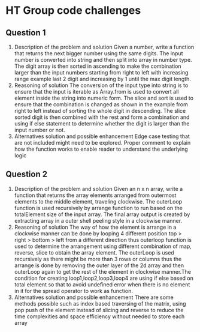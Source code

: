 # HT Group code challenges

## **Question 1**

1. Description of the problem and solution
   Given a number, write a function that returns the next bigger number using the same digits.
   The input number is converted into string and then split into array in number type.
   The digit array is then sorted in ascending to make the combination larger than the input numbers starting from right to left with increasing range example last 2 digit and increasing by 1 until the max digit length.
2. Reasoning of solution
   The conversion of the input type into string is to ensure that the input is iterable as Array.from is used to convert all element inside the string into numeric form.
   The slice and sort is used to ensure that the combination is changed as shown in the example from right to left instead of sorting the whole digit in descending.
   The slice sorted digit is then combined with the rest and form a combination and using if else statement to determine whether the digit is larger than the input number or not.
3. Alternatives solution and possible enhancement
   Edge case testing that are not included might need to be explored.
   Proper comment to explain how the function works to enable reader to understand the underlying logic

## **Question 2**

1. Description of the problem and solution
   Given an n x n array, write a function that returns the array elements arranged from outermost elements to the middle element, traveling clockwise.
   The outerLoop function is used recursively by arrange function to run based on the totalElement size of the input array. The final array output is created by extracting array in a outer shell peeling style in a clockwise manner.
2. Reasoning of solution
   The way of how the element is arrange in a clockwise manner can be done by looping 4 different position top > right > bottom > left from a different direction thus outerloop function is used to determine the arrangement using different combination of map, reverse, slice to obtain the array element.
   The outerLoop is used recursively as there might be more than 3 rows or columns thus the arrange is done by removing the outer layer of the 2d array and then outerLoop again to get the rest of the element in clockwise manner.The condition for creating loop1,loop2,loop3,loop4 are using if else based on total element so that to avoid undefined error when there is no element in it for the spread operator to work as function.
3. Alternatives solution and possible enhancement
   There are some methods possible such as index based traversing of the matrix, using pop push of the element instead of slicing and reverse to reduce the time complexities and space efficiency without needed to store each array
